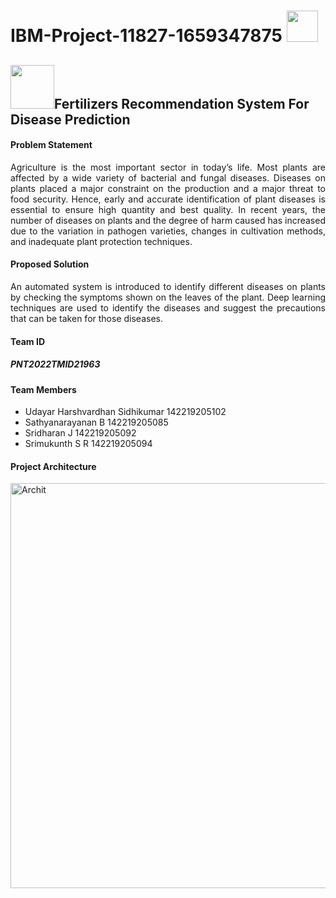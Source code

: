 <h1>IBM-Project-11827-1659347875 <img style ="width:50px; height:50px;" src="https://media.giphy.com/media/1oEtaaHzJRlLAa3MG8/giphy.gif"></h1>
<h2> <img style = "width:70px; height:70px;" src = "https://media.giphy.com/media/gFK6scW91lwIA6vRXD/giphy.gif"><b>Fertilizers Recommendation System For Disease Prediction</b></h2>

<h4 style="text-align:justify;"><b>Problem Statement</b></h4>
<p style = "text-align:justify;">Agriculture is the most important sector in today’s life. Most plants are affected by a wide variety of bacterial and fungal diseases. Diseases on plants placed a major constraint on the production and a major threat to food security. Hence, early and accurate identification of plant diseases is essential to ensure high quantity and best quality. In recent years, the number of diseases on plants and the degree of harm caused has increased due to the variation in pathogen varieties, changes in cultivation methods, and inadequate plant protection techniques.</p>
<h4>Proposed Solution</h4>
<p style = "text-align:justify;">An automated system is introduced to identify different diseases on plants by checking the symptoms shown on the leaves of the plant. Deep learning techniques are used to identify the diseases and suggest the precautions that can be taken for those diseases.</p>
<h4>Team ID </h4>
<h5> PNT2022TMID21963</h5>
<h4>Team Members</h4>
<ul>
<li> Udayar Harshvardhan Sidhikumar 142219205102</li>
<li> Sathyanarayanan B 142219205085</li>
<li> Sridharan J 142219205092</li>
<li> Srimukunth S R 142219205094</li>
</ul>

<h4>Project Architecture</h4>
<img width="648" alt="Archit" src="https://user-images.githubusercontent.com/113795163/203467581-f5997185-02e1-4ae7-beb4-028e94d3a478.PNG">
